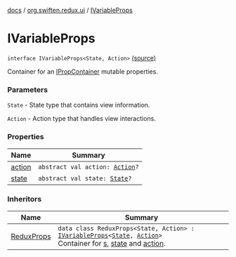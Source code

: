[docs](../../index.md) / [org.swiften.redux.ui](../index.md) / [IVariableProps](./index.md)

# IVariableProps

`interface IVariableProps<State, Action>` [(source)](https://github.com/protoman92/KotlinRedux/tree/master/common/common-ui/src/main/kotlin/org/swiften/redux/ui/Props.kt#L16)

Container for an [IPropContainer](../-i-prop-container/index.md) mutable properties.

### Parameters

`State` - State type that contains view information.

`Action` - Action type that handles view interactions.

### Properties

| Name | Summary |
|---|---|
| [action](action.md) | `abstract val action: `[`Action`](index.md#Action)`?` |
| [state](state.md) | `abstract val state: `[`State`](index.md#State)`?` |

### Inheritors

| Name | Summary |
|---|---|
| [ReduxProps](../-redux-props/index.md) | `data class ReduxProps<State, Action> : `[`IVariableProps`](./index.md)`<`[`State`](../-redux-props/index.md#State)`, `[`Action`](../-redux-props/index.md#Action)`>`<br>Container for [s](../-redux-props/s.md), [state](../-redux-props/state.md) and [action](../-redux-props/action.md). |
